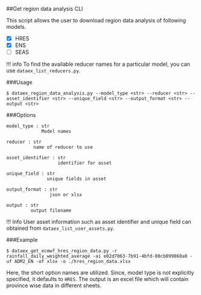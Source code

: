 ##Get region data analysis CLI

This script allows the user to download region data analysis of following models.

* [X] HRES
* [X] ENS
* [ ] SEAS

!!! info
    To find the available reducer names for a particular model, you can use `dataex_list_reducers.py`.

###Usage
```
$ dataex_region_data_analysis.py --model_type <str> --reducer <str> --asset_identifier <str> --unique_field <str> --output_format <str> --output <str>
```

###Options
```
model_type : str
             Model names
   
reducer : str
          name of reducer to use

asset_identifier : str
                   identifier for asset
    
unique_field : str
               unique fields in asset

output_format : str
                json or xlsx       

output : str
         output filename
```
          
!!! Info 
    User asset information such as asset identifier and unique field can obtained from `dataex_list_user_assets.py`. 
         
###Example

```
$ dataex_get_ecmwf_hres_region_data.py -r rainfall_daily_weighted_average -ai e02d7063-7b91-4bfd-00cb099860a0 -uf ADM2_EN -of xlsx -o ./hres_region_data.xlsx
```

Here, the short option names are utilized. Since, model type is not explicitly specified, it defaults to `HRES`. The output is an excel file which will contain province wise data in different sheets. 
